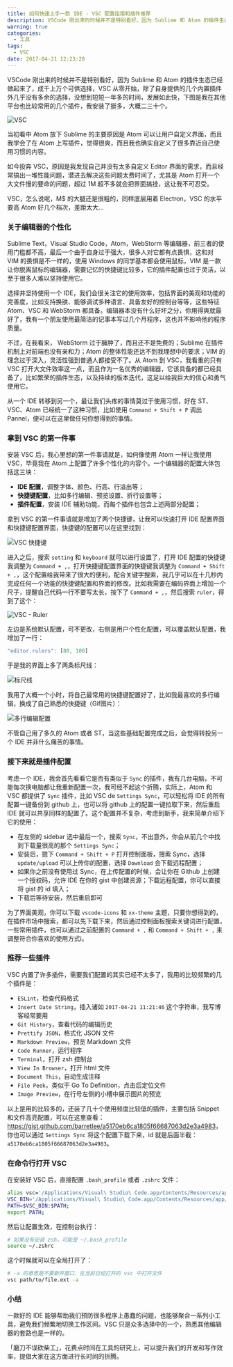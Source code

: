 ```yaml
---
title: 如何快速上手一款 IDE - VSC 配置指南和插件推荐
description: VSCode 刚出来的时候并不是特别看好，因为 Sublime 和 Atom 的插件生态已经做起来了，成千上万个可供选择，VSC 从零开始，除了自身提供的几个内置插件外几乎没有多余的选择，没想到短短一年多的时间，发展如此快。
warning: true
categories:
  - 工具
tags:
  - VSC
date: 2017-04-21 12:23:28
---
```



VSCode 刚出来的时候并不是特别看好，因为 Sublime 和 Atom 的插件生态已经做起来了，成千上万个可供选择，VSC 从零开始，除了自身提供的几个内置插件外几乎没有多余的选择，没想到短短一年多的时间，发展如此快，下图是我在其他平台也比较常用的几个插件，我安装了挺多，大概二三十个。

![VSC](http://ww3.sinaimg.cn/large/006tKfTcgy1feu3asuhi8j31400p0jxr.jpg)

<!--more-->

当初看中 Atom 放下 Sublime 的主要原因是 Atom 可以让用户自定义界面，而且我学会了在 Atom 上写插件，觉得很爽，而且我也确实自定义了很多靠近自己使用习惯的内容。

如今投奔 VSC，原因是我发现自己并没有太多自定义 Editor 界面的需求，而且经常搞出一堆性能问题，潜进去解决这些问题太费时间了，尤其是 Atom 打开一个大文件慢的要命的问题，超过 1M 超不多就会把界面搞挂，这让我不可忍受。

VSC，怎么说呢，M$ 的大腿还是很粗的，同样底层用着 Electron，VSC 的水平要高 Atom 好几个档次，差距太大...

### 关于编辑器的个性化

Sublime Text，Visual Studio Code，Atom，WebStorm 等编辑器，前三者的使用门槛都不高，最后一个由于自身过于强大，很多人对它都有点畏惧，这和对 VIM 的畏惧是不一样的，使用 Windows 的同学基本都会使用鼠标，VIM 是一款让你脱离鼠标的编辑器，需要记忆的快捷键比较多，它的插件配置也过于灵活，以至于很多人难以坚持使用它。

选择并坚持使用一个 IDE，我们会很关注它的使用效率，包括界面的美观和功能的完善度，比如支持换肤、能够调试多种语言、具备友好的控制台等等，这些特征 Atom、VSC 和 WebStorm 都具备。编辑器本没有什么好坏之分，你用得爽就最好了，我有一个朋友使用最简洁的记事本写过几个月程序，这也并不影响他的程序质量。

不过，在我看来， WebStorm 过于臃肿了，而且还不是免费的；Sublime 在插件机制上对前端也没有亲和力；Atom 的整体性能还达不到我理想中的要求；VIM 的理念过于深入，灵活性强到普通人都接受不了。从 Atom 到 VSC，我看重的只有 VSC 打开大文件效率这一点，而且作为一名优秀的编辑器，它该具备的都已经具备了，比如繁荣的插件生态，以及持续的版本迭代，这足以给我巨大的信心和勇气使用它。

从一个 IDE 转移到另一个，最让我们头疼的事情莫过于使用习惯，好在 ST、VSC、Atom 已经统一了这种习惯，比如使用 `Command + Shift + P` 调出 Pannel，便可以在这里做任何你想得到的事情。

### 拿到 VSC 的第一件事

安装 VSC 后，我心里想的第一件事请就是，如何像使用 Atom 一样让我使用 VSC，毕竟我在 Atom 上配置了许多个性化的内容个。一个编辑器的配置大体包括这三块：

- **IDE 配置**，调整字体、颜色、行高、行溢出等；
- **快捷键配置**，比如多行编辑、预览设置、折行设置等；
- **插件配置**，安装 IDE 辅助功能，而每个插件也包含上述两部分配置；

拿到 VSC 的第一件事请就是增加了两个快捷键，让我可以快速打开 IDE 配置界面和快捷键配置界面，快捷键的配置可以在这里找到：

![VSC 快捷键](http://ww2.sinaimg.cn/large/006tKfTcgy1feu3zq0epwj30dg07bdgr.jpg)

进入之后，搜索 `setting` 和 `keyboard` 就可以进行设置了，打开 IDE 配置的快捷键我调整为 `Command + ,`，打开快捷键配置界面的快捷键我调整为 `Command + Shift + ,`，这个配置给我带来了很大的便利，配合关键字搜索，我几乎可以在十几秒内完成任何一个功能的快捷键配置和界面的修改。比如我需要在编码界面上增加一个尺子，提醒自己代码一行不要写太长，按下了 `Command + ,`，然后搜索 `ruler`，得到了这个：

![VSC - Ruler](http://ww3.sinaimg.cn/large/006tKfTcgy1feu45ds8j5j31400p0q8r.jpg)

左边是系统默认配置，可不更改，右侧是用户个性化配置，可以覆盖默认配置，我增加了一行：

```javascript
"editor.rulers": [80, 100]
```

于是我的界面上多了两条标尺线：

![标尺线](http://ww2.sinaimg.cn/large/006tKfTcgy1feu46u3rfzj31400p0dmy.jpg)

我用了大概一个小时，将自己最常用的快捷键配置好了，比如我最喜欢的多行编辑，换成了自己熟悉的快捷键（Gif图片）：

![多行编辑配置](http://ww3.sinaimg.cn/large/006tKfTcgy1feu6aa5k7lg30jv08hti7.gif)

不管自己用了多久的 Atom 或者 ST，当这些基础配置完成之后，会觉得转投另一个 IDE 并非什么痛苦的事情。

### 接下来就是插件配置

考虑一个 IDE，我会首先看看它是否有类似于 `Sync` 的插件，我有几台电脑，不可能每次换电脑都让我重新配置一次，我可经不起这个折腾，实际上，Atom 和 VSC 都提供了 `Sync` 插件，比如 VSC de  `Settings Sync`，可以轻松将 IDE 的所有配置一键备份到 github 上，也可以将 github 上的配置一键拉取下来，然后重启 IDE 就可以共享同样的配置了。这个配置并不复杂，考虑到新手，我来简单介绍下它的使用：

- 在左侧的 sidebar 选中最后一个，搜索 `Sync`，不出意外，你会从前几个中找到下载量很高的那个 `Settings Sync`；
- 安装后，摁下 `Command + Shift + P` 打开控制面板，搜索 Sync，选择 `update/upload` 可以上传你的配置，选择 `Download` 会下载远程配置；
- 如果你之前没有使用过 Sync，在上传配置的时候，会让你在 Github 上创建一个授权码，允许 IDE 在你的 gist 中创建资源；下载远程配置，你可以直接将 gist 的 id 填入；
- 下载后等待安装，然后重启即可

为了界面美观，你可以下载 `vscode-icons` 和 `xx-theme` 主题，只要你想得到的，在插件市场中搜索，都可以先下载下来，然后通过控制面板搜索关键词进行配置，一些常用插件，也可以通过之前配置的 `Command + ,` 和 `Command + Shift + ,` 来调整符合你喜欢的使用方式i。


### 推荐一些插件

VSC 内置了许多插件，需要我们配置的其实已经不太多了，我用的比较频繁的几个插件是：

- `ESLint`，检查代码格式
- `Insert Date String`，插入诸如 `2017-04-21 11:21:46` 这个字符串，我写博客经常要用
- `Git History`，查看代码的编辑历史
- `Prettify JSON`，格式化 JSON 文件
- `Markdown Preview`，预览 Markdown 文件
- `Code Runner`，运行程序
- `Terminal`，打开 zsh 控制台
- `View In Browser`，打开 html 文件
- `Document This`，自动生成注释
- `File Peek`，类似于 Go To Definition，点击后定位文件
- `Image Preview`，在行号左侧的小槽中展示图片的预览

以上是用的比较多的，还装了几十个使用频度比较低的插件，主要包括 Snippet 和文件高亮配置，可以在这里查看：<https://gist.github.com/barretlee/a5170eb6ca1805f66687063d2e3a4983>，你也可以通过 `Settings Sync` 将这个配置下载下来，id 就是后面半截：`a5170eb6ca1805f66687063d2e3a4983`。

### 在命令行打开 VSC

在安装好 VSC 后，直接配置 `.bash_profile` 或者 `.zshrc` 文件：

```bash
alias vsc='/Applications/Visual\ Studio\ Code.app/Contents/Resources/app/bin/code';
VSC_BIN='/Applications/Visual\ Studio\ Code.app/Contents/Resources/app/bin';
PATH=$VSC_BIN:$PATH;
export PATH;
```

然后让配置生效，在控制台执行：

```bash
# 如果没有安装 zsh，可能是 ~/.bash_profile
source ~/.zshrc 
```

这个时候就可以在全局打开了：

```bash
# -a 的意思是不要新开窗口，在当前已经打开的 vsc 中打开文件
vsc path/to/file.ext -a 
```
### 小结

一款好的 IDE 能够帮助我们预防很多程序上愚蠢的问题，也能够聚合一系列小工具，避免我们频繁地切换工作区间。VSC 只是众多选择中的一个，熟悉其他编辑器的套路也是一样的。

「磨刀不误砍柴工」，花费点时间在工具的研究上，可以提升我们的开发和写作效率，提倡大家在这方面进行长时间的折腾。